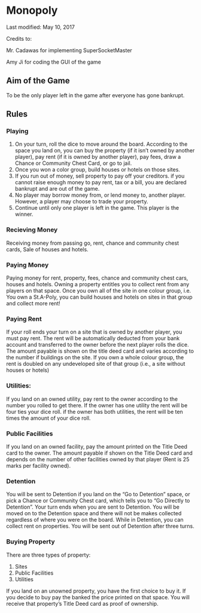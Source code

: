 # Monopoly
Last modified: May 10, 2017

Credits to:

Mr. Cadawas for implementing SuperSocketMaster

Amy Ji for coding the GUI of the game

## Aim of the Game
To be the only player left in the game after everyone has gone bankrupt.

## Rules
### Playing
1. On your turn, roll the dice to move around the board. According to the space you
land on, you can buy the property (if it isn’t owned by another player), pay rent (if it is owned by another player), pay fees, draw a Chance or Community Chest Card, or go to jail.
2. Once you won a color group, build houses or hotels on those sites.
3. If you run out of money, sell property to pay off your creditors. if you cannot raise
enough money to pay rent, tax or a bill, you are declared bankrupt and are out of the game.
4. No player may borrow money from, or lend money to, another player. However, a player may choose to trade your property.
5. Continue until only one player is left in the game. This player is the winner.

### Recieving Money
Receiving money from passing go, rent, chance and community chest cards, Sale of houses and hotels.

### Paying Money
Paying money for rent, property, fees, chance and community chest cars, houses and hotels. Owning a property entitles you to collect rent from any players on that space. Once you own all of the site in one colour group, i.e. You own a St.A-Poly, you can build houses and hotels on sites in that group and collect more rent!

### Paying Rent
If your roll ends your turn on a site that is owned by another player, you must pay rent. The rent will be automatically deducted from your bank account and transferred to the owner before the next player rolls the dice. The amount payable is shown on the title deed card and varies according to the number if buildings on the site.
If you own a whole colour group, the rent is doubled on any undeveloped site of that group (i.e., a site without houses or hotels)

### Utilities:
If you land on an owned utility, pay rent to the owner according to the number you rolled
to get there. If the owner has one utility the rent will be four ties your dice roll. if the owner has both utilities, the rent will be ten times the amount of your dice roll.

### Public Facilities
If you land on an owned facility, pay the amount printed on the Title Deed card to the owner. The amount payable if shown on the Title Deed card and depends on the number of other facilities owned by that player (Rent is 25 marks per facility owned).

### Detention
You will be sent to Detention if you land on the “Go to Detention” space, or pick a
Chance or Community Chest card, which tells you to “Go Directly to Detention”. Your turn ends when you are sent to Detention. You will be moved on to the Detention space and there will not be makes collected regardless of where you were on the board. While in Detention, you can collect rent on properties.
You will be sent out of Detention after three turns.

### Buying Property
There are three types of property:
1. Sites
2. Public Facilities
3. Utilities

If you land on an unowned property, you have the first choice to buy it. If you decide to buy pay the banked the price printed on that space. You will receive that property’s Title Deed card as proof of ownership.
